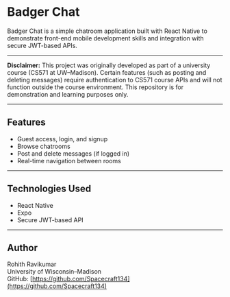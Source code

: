 # Badger Chat

Badger Chat is a simple chatroom application built with React Native to demonstrate front-end mobile development skills and integration with secure JWT-based APIs.

---

**Disclaimer:** This project was originally developed as part of a university course (CS571 at UW–Madison). Certain features (such as posting and deleting messages) require authentication to CS571 course APIs and will not function outside the course environment. This repository is for demonstration and learning purposes only.

---

## Features
- Guest access, login, and signup
- Browse chatrooms
- Post and delete messages (if logged in)
- Real-time navigation between rooms

---

## Technologies Used
- React Native
- Expo
- Secure JWT-based API

---

## Author
Rohith Ravikumar  
University of Wisconsin–Madison  
GitHub: [https://github.com/Spacecraft134](https://github.com/Spacecraft134)
